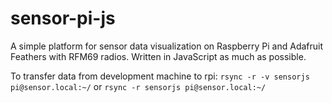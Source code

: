# sensor-pi-js
A simple platform for sensor data visualization on Raspberry Pi and Adafruit Feathers with RFM69 radios. Written in JavaScript as much as possible.

To transfer data from development machine to rpi:
```rsync -r -v sensorjs pi@sensor.local:~/```
or 
```rsync -r sensorjs pi@sensor.local:~/```
